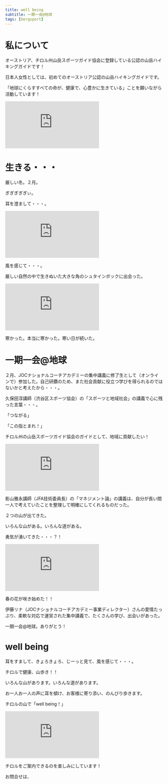 ```yaml
---
title: well being
subtitle: 一期一会@地球
tags: [bergsport]
---
```


# 私について

オーストリア、チロル州山岳スポーツガイド協会に登録している公認の山岳ハイキングガイドです！

日本人女性としては、初めてのオーストリア公認の山岳ハイキングガイドです。

「地球にくらすすべての命が、健康で、心豊かに生きている」ことを願いながら活動しています！

![20250222christrose](https://piwigo.schickl.de/i.php?/upload/2025/03/10/20250310051938-930ad4cc-me.jpg)


# 生きる・・・

厳しい冬。２月。

ぎぎぎぎぎぃ。

耳を澄まして・・・。

![20250212eismauer](https://piwigo.schickl.de/i.php?/upload/2025/03/10/20250310051626-3d4c9951-me.jpg)

風を感じて・・・。

厳しい自然の中で生きぬいた大きな角のシュタインボックに出会った。

![202502024steinbock](https://piwigo.schickl.de/i.php?/upload/2025/03/10/20250310051839-5049a6cf-me.jpg)

寒かった。本当に寒かった。寒い日が続いた。


# 一期一会@地球

２月、JOCナショナルコーチアカデミーの集中講義に修了生として（オンラインで）参加した。自己研鑽のため、また社会貢献に役立つ学びを得られるのではないかと考えたから・・・。

久保田淳講師（渋谷区スポーツ協会）の「スポーツと地域社会」の講義で心に残った言葉・・・。

「つながる」

「この指とまれ！」

チロル州の山岳スポーツガイド協会のガイドとして、地域に貢献したい！

![20250228neuschnee](https://piwigo.schickl.de/i.php?/upload/2025/03/10/20250310061857-4f951b30-me.jpg)

影山雅永講師（JFA技術委員長）の「マネジメント論」の講義は、自分が長い間一人で考えていたことを整理して明確にしてくれるものだった。

２つの山が出てきた。

いろんな山がある。いろんな道がある。

勇気が湧いてきた・・・？！

![20250301maerzenbecher](https://piwigo.schickl.de/i.php?/upload/2025/03/10/20250310052410-17f695ec-me.jpg)

春の花が咲き始めた！！

伊藤リナ（JOCナショナルコーチアカデミー事業ディレクター）さんの愛情たっぷり、柔軟な対応で運営された集中講義で、たくさんの学び、出会いがあった。

一期一会@地球。ありがとう！


# well being

耳をすまして、きょろきょろ、じーっと見て、風を感じて・・・。

チロルで健康、山歩き！！

いろんな山があります。いろんな道があります。

お一人お一人の声に耳を傾け、お客様に寄り添い、のんびり歩きます。

チロルの山で「well being！」

![20250227gemse](https://piwigo.schickl.de/i.php?/upload/2025/03/10/20250310052133-a1a93a01-me.jpg)

チロルをご案内できるのを楽しみにしています！

お問合せは、





